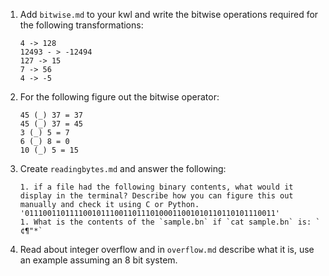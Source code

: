 1. Add `bitwise.md` to your kwl and write the bitwise operations required for the following transformations:
    ```
    4 -> 128
    12493 - > -12494
    127 -> 15
    7 -> 56
    4 -> -5
    ```
1. For the following figure out the bitwise operator:
    ```
    45 (_) 37 = 37
    45 (_) 37 = 45
    3 (_) 5 = 7
    6 (_) 8 = 0
    10 (_) 5 = 15
    ```
1. Create `readingbytes.md` and answer the following:
    ```
    1. if a file had the following binary contents, what would it display in the terminal? Describe how you can figure this out manually and check it using C or Python. '01110011011110010111001101110100011001010110110101110011'
    1. What is the contents of the `sample.bn` if `cat sample.bn` is: ` ¢¶"*`
    ```
1. Read about integer overflow and in `overflow.md` describe what it is, use an example assuming an 8 bit system.
```{index} bitwise.md
```
```{index} readingbytes.md
```
```{index} overflow.md
```
